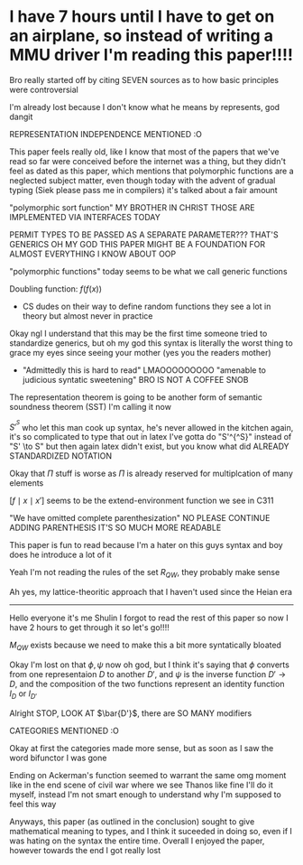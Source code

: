 # I have 7 hours until I have to get on an airplane, so instead of writing a MMU driver I'm reading this paper!!!!

Bro really started off by citing SEVEN sources as to how basic principles were controversial

I'm already lost because I don't know what he means by represents, god dangit

REPRESENTATION INDEPENDENCE MENTIONED :O

This paper feels really old, like I know that most of the papers that we've read so far were conceived before the internet was a thing, but they didn't feel as dated as this paper, which mentions that polymorphic functions are a neglected subject matter, even though today with the advent of gradual typing (Siek please pass me in compilers) it's talked about a fair amount

"polymorphic sort function" MY BROTHER IN CHRIST THOSE ARE IMPLEMENTED VIA INTERFACES TODAY

PERMIT TYPES TO BE PASSED AS A SEPARATE PARAMETER??? THAT'S GENERICS OH MY GOD THIS PAPER MIGHT BE A FOUNDATION FOR ALMOST EVERYTHING I KNOW ABOUT OOP

"polymorphic functions" today seems to be what we call generic functions

Doubling function: $f(f(x))$
* CS dudes on their way to define random functions they see a lot in theory but almost never in practice

Okay ngl I understand that this may be the first time someone tried to standardize generics, but oh my god this syntax is literally the worst thing to grace my eyes since seeing your mother (yes you the readers mother)
* "Admittedly this is hard to read" LMAOOOOOOOOO "amenable to judicious syntatic sweetening" BRO IS NOT A COFFEE SNOB

The representation theorem is going to be another form of semantic soundness theorem (SST) I'm calling it now

$S'^{^S}$ who let this man cook up syntax, he's never allowed in the kitchen again, it's so complicated to type that out in latex I've gotta do "S'^{^S}" instead of "S' \to S" but then again latex didn't exist, but you know what did ALREADY STANDARDIZED NOTATION

Okay that $\Pi$ stuff is worse as $\Pi$ is already reserved for multiplcation of many elements

$[f \mid x \mid x']$ seems to be the extend-environment function we see in C311

"We have omitted complete parenthesization" NO PLEASE CONTINUE ADDING PARENTHESIS IT'S SO MUCH MORE READABLE

This paper is fun to read because I'm a hater on this guys syntax and boy does he introduce a lot of it

Yeah I'm not reading the rules of the set $R_{QW}$, they probably make sense

Ah yes, my lattice-theoritic approach that I haven't used since the Heian era

---
Hello everyone it's me Shulin I forgot to read the rest of this paper so now I have 2 hours to get through it so let's go!!!!

$M_{QW}$ exists because we need to make this a bit more syntatically bloated

Okay I'm lost on that $\phi, \psi$ now oh god, but I think it's saying that $\phi$ converts from one representaion $D$ to another $D'$, and $\psi$ is the inverse function $D' \to D$, and the composition of the two functions represent an identity function $I_D$ or $I_{D'}$ 

Alright STOP, LOOK AT $\bar{D'}$, there are SO MANY modifiers 

CATEGORIES MENTIONED :O

Okay at first the categories made more sense, but as soon as I saw the word bifunctor I was gone

Ending on Ackerman's function seemed to warrant the same omg moment like in the end scene of civil war where we see Thanos like fine I'll do it myself, instead I'm not smart enough to understand why I'm supposed to feel this way

Anyways, this paper (as outlined in the conclusion) sought to give mathematical meaning to types, and I think it suceeded in doing so, even if I was hating on the syntax the entire time. Overall I enjoyed the paper, however towards the end I got really lost